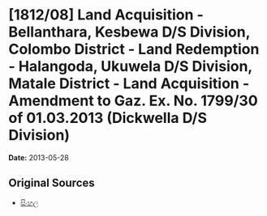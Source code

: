 # [1812/08] Land Acquisition - Bellanthara, Kesbewa D/S Division, Colombo District - Land Redemption - Halangoda, Ukuwela D/S Division, Matale District - Land Acquisition - Amendment to Gaz. Ex. No. 1799/30 of 01.03.2013 (Dickwella D/S Division)

**Date:** 2013-05-28

## Original Sources

- [සිංහල](https://documents.gov.lk/view/extra-gazettes/2013/5/1812-08_S.pdf)
